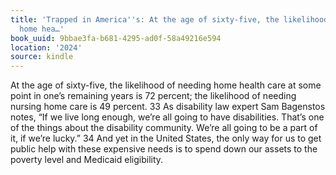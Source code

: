 ```yaml
---
title: 'Trapped in America''s: At the age of sixty-five, the likelihood of needing
  home hea…'
book_uuid: 9bbae3fa-b681-4295-ad0f-58a49216e594
location: '2024'
source: kindle
---
```


At the age of sixty-five, the likelihood of needing home health care at some point in one’s remaining years is 72 percent; the likelihood of needing nursing home care is 49 percent. 33 As disability law expert Sam Bagenstos notes, “If we live long enough, we’re all going to have disabilities. That’s one of the things about the disability community. We’re all going to be a part of it, if we’re lucky.” 34 And yet in the United States, the only way for us to get public help with these expensive needs is to spend down our assets to the poverty level and Medicaid eligibility.